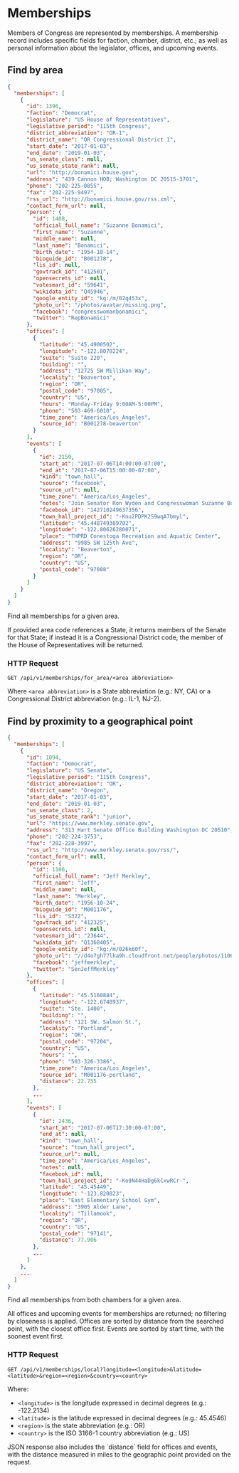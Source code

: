 # Memberships

Members of Congress are represented by memberships.  A membership record includes specific fields for faction, chamber, district, etc.; as well as personal information about the legislator, offices, and upcoming events.

## Find by area

```json
{
  "memberships": [
    {
      "id": 1396,
      "faction": "Democrat",
      "legislature": "US House of Representatives",
      "legislative_period": "115th Congress",
      "district_abbreviation": "OR-1",
      "district_name": "OR Congressional District 1",
      "start_date": "2017-01-03",
      "end_date": "2019-01-03",
      "us_senate_class": null,
      "us_senate_state_rank": null,
      "url": "http://bonamici.house.gov",
      "address": "439 Cannon HOB; Washington DC 20515-3701",
      "phone": "202-225-0855",
      "fax": "202-225-9497",
      "rss_url": "http://bonamici.house.gov/rss.xml",
      "contact_form_url": null,
      "person": {
        "id": 1408,
        "official_full_name": "Suzanne Bonamici",
        "first_name": "Suzanne",
        "middle_name": null,
        "last_name": "Bonamici",
        "birth_date": "1954-10-14",
        "bioguide_id": "B001278",
        "lis_id": null,
        "govtrack_id": "412501",
        "opensecrets_id": null,
        "votesmart_id": "59641",
        "wikidata_id": "Q45946",
        "google_entity_id": "kg:/m/02q453x",
        "photo_url": "/photos/avatar/missing.png",
        "facebook": "congresswomanbonamici",
        "twitter": "RepBonamici"
      },
      "offices": [
        {
          "latitude": "45.4900502",
          "longitude": "-122.8078224",
          "suite": "Suite 220",
          "building": "",
          "address": "12725 SW Millikan Way",
          "locality": "Beaverton",
          "region": "OR",
          "postal_code": "97005",
          "country": "US",
          "hours": "Monday-Friday 9:00AM-5:00PM",
          "phone": "503-469-6010",
          "time_zone": "America/Los_Angeles",
          "source_id": "B001278-beaverton"
        }
      ],
      "events": [
        {
          "id": 2159,
          "start_at": "2017-07-06T14:00:00-07:00",
          "end_at": "2017-07-06T15:00:00-07:00",
          "kind": "town_hall",
          "source": "facebook",
          "source_url": null,
          "time_zone": "America/Los_Angeles",
          "notes": "Join Senator Ron Wyden and Congresswoman Suzanne Bonamici for a Town Hall meeting in Beaverton!\n\nTown Hall meetings provide an opportunity to discuss issues, answer questions, and gather ideas.\n\nBeaverton Town Hall Meeting\nDate: Thursday, July 6, 2017\nTime: 2:00pm\nLocation: Conestoga Recreation & Aquatic Center, 9985 SW 125th Ave, Beaverton\n\nTo stay up to date on future town hall meetings, please subscribe to the Bonamici Bulletin monthly e-newsletter by clicking here: https://bonamici.house.gov/contact-me/newsletter.",
          "facebook_id": "142710249637356",
          "town_hall_project_id": "-Knu2PDPK2S9wqA7bmyl",
          "latitude": "45.448749389702",
          "longitude": "-122.80626280071",
          "place": "THPRD Conestoga Recreation and Aquatic Center",
          "address": "9985 SW 125th Ave",
          "locality": "Beaverton",
          "region": "OR",
          "country": "US",
          "postal_code": "97008"
        }
      ]
    }
  ]
}
```

Find all memberships for a given area.

If provided area code references a State, it returns members of the Senate for that State; if instead it is a Congressional District code, the member of the House of Representatives will be returned.

### HTTP Request

`GET /api/v1/memberships/for_area/<area abbreviation>`

Where `<area abbreviation>` is a State abbreviation (e.g.: NY, CA) or a Congressional District abbreviation (e.g.: IL-1, NJ-2).

## Find by proximity to a geographical point

```json
{
  "memberships": [
    {
      "id": 1094,
      "faction": "Democrat",
      "legislature": "US Senate",
      "legislative_period": "115th Congress",
      "district_abbreviation": "OR",
      "district_name": "Oregon",
      "start_date": "2017-01-03",
      "end_date": "2019-01-03",
      "us_senate_class": 2,
      "us_senate_state_rank": "junior",
      "url": "https://www.merkley.senate.gov",
      "address": "313 Hart Senate Office Building Washington DC 20510",
      "phone": "202-224-3753",
      "fax": "202-228-3997",
      "rss_url": "http://www.merkley.senate.gov/rss/",
      "contact_form_url": null,
      "person": {
        "id": 1106,
        "official_full_name": "Jeff Merkley",
        "first_name": "Jeff",
        "middle_name": null,
        "last_name": "Merkley",
        "birth_date": "1956-10-24",
        "bioguide_id": "M001176",
        "lis_id": "S322",
        "govtrack_id": "412325",
        "opensecrets_id": null,
        "votesmart_id": "23644",
        "wikidata_id": "Q1368405",
        "google_entity_id": "kg:/m/026k60f",
        "photo_url": "//d4o7gh77lka9h.cloudfront.net/people/photos/1106/avatar/M001176.jpg?1498867309",
        "facebook": "jeffmerkley",
        "twitter": "SenJeffMerkley"
      },
      "offices": [
        {
          "latitude": "45.5160884",
          "longitude": "-122.6748937",
          "suite": "Ste. 1400",
          "building": "",
          "address": "121 SW. Salmon St.",
          "locality": "Portland",
          "region": "OR",
          "postal_code": "97204",
          "country": "US",
          "hours": "",
          "phone": "503-326-3386",
          "time_zone": "America/Los_Angeles",
          "source_id": "M001176-portland",
          "distance": 22.755
        },
        ...
      ],
      "events": [
        {
          "id": 2436,
          "start_at": "2017-07-06T17:30:00-07:00",
          "end_at": null,
          "kind": "town_hall",
          "source": "town_hall_project",
          "source_url": null,
          "time_zone": "America/Los_Angeles",
          "notes": null,
          "facebook_id": null,
          "town_hall_project_id": "-Ko9N44HaDg6kCxwRCr-",
          "latitude": "45.45449",
          "longitude": "-123.820823",
          "place": "East Elementary School Gym",
          "address": "3905 Alder Lane",
          "locality": "Tillamook",
          "region": "OR",
          "country": "US",
          "postal_code": "97141",
          "distance": 77.906
        },
        ...
      ]
    },
    ...
  ]
}
```

Find all memberships from both chambers for a given area.

All offices and upcoming events for memberships are returned; no filtering by closeness is applied.
Offices are sorted by distance from the searched point, with the closest office first.
Events are sorted by start time, with the soonest event first.

### HTTP Request

`GET /api/v1/memberships/local?longitude=<longitude>&latitude=<latitude>&region=<region>&country=<country>`

Where:

* `<longitude>` is the longitude expressed in decimal degrees (e.g.: -122.2134)
* `<latitude>` is the latitude expressed in decimal degrees (e.g.: 45.4546)
* `<region>` is the state abbreviation (e.g.: OR)
* `<country>` is the ISO 3166-1 country abbreviation (e.g.: US)

<aside class="notice">JSON response also includes the `distance` field for offices and events, with the distance measured in miles to the geographic point provided on the request.</aside>
